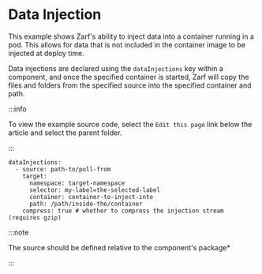 # Data Injection

This example shows Zarf's ability to inject data into a container running in a pod.  This allows for data that is not included in the container image to be injected at deploy time.

Data injections are declared using the `dataInjections` key within a component, and once the specified container is started, Zarf will copy the files and folders from the specified source into the specified container and path.

:::info

To view the example source code, select the `Edit this page` link below the article and select the parent folder.

:::

```
dataInjections:
  - source: path-to/pull-from
    target:
      namespace: target-namespace
      selector: my-label=the-selected-label
      container: container-to-inject-into
      path: /path/inside-the/container
    compress: true # whether to compress the injection stream (requires gzip)
```

:::note

The source should be defined relative to the component's package*

:::
